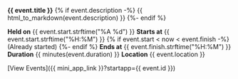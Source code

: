 **{{ event.title }}**
{% if event.description -%}
{{ html_to_markdown(event.description) }}
{%- endif %}

**Held on** {{ event.start.strftime("%A %d") }}
**Starts at** {{ event.start.strftime("%H:%M") }} {% if event.start < now < event.finish -%}
    (Already started)
{%- endif %}
**Ends at** {{ event.finish.strftime("%H:%M") }}
**Duration** {{ minutes(event.duration) }}
**Location** {{ event.location }}

[View Events]({{ mini_app_link }}?startapp={{ event.id }})
